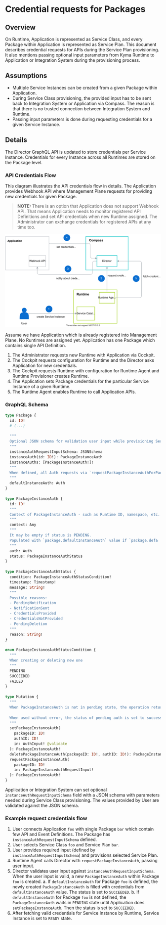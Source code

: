 # Credential requests for Packages

## Overview

On Runtime, Application is represented as Service Class, and every Package within Application is represented as Service Plan. This document describes credential requests for APIs during the Service Plan provisioning. It also mentions passing optional input parameters from Kyma Runtime to Application or Integration System during the provisioning process.

## Assumptions

- Multiple Service Instances can be created from a given Package within Application.
- During Service Class provisioning, the provided input has to be sent back to Integration System or Application via Compass. The reason is that there is no trusted connection between Integration System and Runtime.
- Passing input parameters is done during requesting credentials for a given Service Instance.

## Details

The Director GraphQL API is updated to store credentials per Service Instance. Credentials for every Instance across all Runtimes are stored on the Package level.

### API Credentials Flow

This diagram illustrates the API credentials flow in details. The Application provides Webhook API where Management Plane requests for providing new credentials for given Package.

> **NOTE:** There is an option that Application does not support Webhook API. That means Application needs to monitor registered API Definitions and set API credentials when new Runtime assigned. The Administrator can exchange credentials for registered APIs at any time too.

![Application Webhook](./assets/api-credentials-flow.svg)

Assume we have Application which is already registered into Management Plane. No Runtimes are assigned yet. Application has one Package which contains single API Definition.

1. The Administrator requests new Runtime with Application via Cockpit.
2. The Cockpit requests configuration for Runtime and the Director asks Application for new credentials.
3. The Cockpit requests Runtime with configuration for Runtime Agent and Runtime Provisioner creates Runtime.
4. The Application sets Package credentials for the particular Service Instance of a given Runtime.
5. The Runtime Agent enables Runtime to call Application APIs.

### GraphQL Schema

```graphql
type Package {
  id: ID!
  # (...)

  """
  Optional JSON schema for validation user input while provisioning Service Class.
  """
  instanceAuthRequestInputSchema: JSONSchema
  instanceAuth(id: ID!): PackageInstanceAuth
  instanceAuths: [PackageInstanceAuth!]!
  """
  When defined, all Auth requests via `requestPackageInstanceAuthForPackage` mutation fallback to defaultInstanceAuth.
  """
  defaultInstanceAuth: Auth
}

type PackageInstanceAuth {
  id: ID!
  """
  Context of PackageInstanceAuth - such as Runtime ID, namespace, etc.
  """
  context: Any
  """
  It may be empty if status is PENDING.
  Populated with `package.defaultInstanceAuth` value if `package.defa	ultAuth` is defined. If not, Compass notifies Application/Integration System about the Auth request.
  """
  auth: Auth
  status: PackageInstanceAuthStatus
}

type PackageInstanceAuthStatus {
  condition: PackageInstanceAuthStatusCondition!
  timestamp: Timestamp!
  message: String!
  """
  Possible reasons:
  - PendingNotification
  - NotificationSent
  - CredentialsProvided
  - CredentialsNotProvided
  - PendingDeletion
  """
  reason: String!
}

enum PackageInstanceAuthStatusCondition {
  """
  When creating or deleting new one
  """
  PENDING
  SUCCEEDED
  FAILED
}

type Mutation {
  """
  When PackageInstanceAuth is not in pending state, the operation returns error.

  When used without error, the status of pending auth is set to success.
  """
  setPackageInstanceAuth(
    packageID: ID!
    authID: ID!
    in: AuthInput! @validate
  ): PackageInstanceAuth!
  deletePackageInstanceAuth(packageID: ID!, authID: ID!): PackageInstanceAuth!
  requestPackageInstanceAuth(
    packageID: ID!
    in: PackageInstanceAuthRequestInput!
  ): PackageInstanceAuth!
}
```

Application or Integration System can set optional `instanceAuthRequestInputSchema` field with a JSON schema with parameters needed during Service Class provisioning. The values provided by User are validated against the JSON schema.

### Example request credentials flow

1. User connects Application `foo` with single Package `bar` which contain few API and Event Definitions. The Package has `instanceAuthRequestInputSchema` defined.
1. User selects Service Class `foo` and Service Plan `bar`.
1. User provides required input (defined by `instanceAuthRequestInputSchema`) and provisions selected Service Plan.
1. Runtime Agent calls Director with `requestPackageInstanceAuth`, passing user input.
1. Director validates user input against `instanceAuthRequestInputSchema`. When the user input is valid, a new `PackageInstanceAuth` within Package `foo` is created.
   a. If `defaultInstanceAuth` for Package `foo` is defined, the newly created `PackageInstanceAuth` is filled with credentials from `defaultInstanceAuth` value. The status is set to `SUCCEEDED`.
   b. If `defaultInstanceAuth` for Package `foo` is not defined, the `PackageInstanceAuth` waits in `PENDING` state until Application does `setPackageInstanceAuth`. Then the status is set to `SUCCEEDED`.
1. After fetching valid credentials for Service Instance by Runtime, Service Instance is set to `READY` state.
